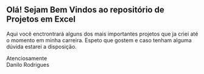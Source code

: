 ## Olá! Sejam Bem Vindos ao repositório de Projetos em Excel
Aqui você enctrontrará alguns dos mais importantes projetos que ja criei até o momento em minha carreira.
Espeto que gostem e caso tenham alguma dúvida estarei a disposição.


Atenciosamente  
Danilo Rodrigues
